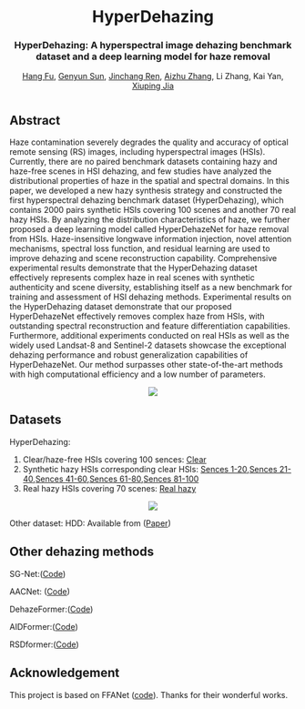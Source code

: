 <div align="center">
<h1>HyperDehazing</h1>
<h3>HyperDehazing: A hyperspectral image dehazing benchmark dataset and a deep learning model for haze removal</h3>

[Hang Fu](https://hang-fu.github.io/), [Genyun Sun](https://ocean.upc.edu.cn/2019/1107/c15434a224792/page.htm), [Jinchang Ren](https://www.xai-lab.org/), [Aizhu Zhang](https://ocean.upc.edu.cn/2019/1108/c15434a224913/page.htm), Li Zhang, Kai Yan, [Xiuping Jia](https://scholar.google.com/citations?user=-vl0ZSEAAAAJ&hl=en)


</div>


#

## Abstract
Haze contamination severely degrades the quality and accuracy of optical remote sensing (RS) images, including hyperspectral images (HSIs). Currently, there are no paired benchmark datasets containing hazy and haze-free scenes in HSI dehazing, and few studies have analyzed the distributional properties of haze in the spatial and spectral domains. In this paper, we developed a new hazy synthesis strategy and constructed the first hyperspectral dehazing benchmark dataset (HyperDehazing), which contains 2000 pairs synthetic HSIs covering 100 scenes and another 70 real hazy HSIs. By analyzing the distribution characteristics of haze, we further proposed a deep learning model called HyperDehazeNet for haze removal from HSIs. Haze-insensitive longwave information injection, novel attention mechanisms, spectral loss function, and residual learning are used to improve dehazing and scene reconstruction capability. Comprehensive experimental results demonstrate that the HyperDehazing dataset effectively represents complex haze in real scenes with synthetic authenticity and scene diversity, establishing itself as a new benchmark for training and assessment of HSI dehazing methods. Experimental results on the HyperDehazing dataset demonstrate that our proposed HyperDehazeNet effectively removes complex haze from HSIs, with outstanding spectral reconstruction and feature differentiation capabilities. Furthermore, additional experiments conducted on real HSIs as well as the widely used Landsat-8 and Sentinel-2 datasets showcase the exceptional dehazing performance and robust generalization capabilities of HyperDehazeNet. Our method surpasses other state-of-the-art methods with high computational efficiency and a low number of parameters.

<div align="center">
<img src="performance.PNG" />
</div>


## Datasets

HyperDehazing: 
1) Clear/haze-free HSIs covering 100 sences: [Clear](https://zenodo.org/records/13341168)
2) Synthetic hazy HSIs corresponding clear HSIs: [Sences 1-20](https://zenodo.org/records/13342233),[Sences 21-40](https://zenodo.org/records/13345255),[Sences 41-60](https://zenodo.org/records/13347827),[Sences 61-80](https://zenodo.org/records/13348682),[Sences 81-100](https://zenodo.org/records/13351755)
3) Real hazy HSIs covering 70 scenes: [Real hazy](https://zenodo.org/records/13351766)

<div align="center">
<img src="performance.PNG" />
</div>

Other dataset:
HDD: Available from ([Paper](https://ieeexplore.ieee.org/document/9511329))


## Other dehazing methods

SG-Net:([Code](https://github.com/SZU-AdvTech-2022/158-A-Spectral-Grouping-based-Deep-Learning-Model-for-Haze-Removal-of-Hyperspectral-Images))

AACNet: ([Code](http://www.jiasen.tech/papers/))

DehazeFormer:([Code](https://github.com/IDKiro/DehazeFormer))

AIDFormer:([Code](https://github.com/AshutoshKulkarni4998/AIDTransformer))

RSDformer:([Code](https://github.com/MingTian99/RSDformer))


## Acknowledgement
This project is based on FFANet ([code](https://github.com/zhilin007/FFA-Net)). Thanks for their wonderful works.


